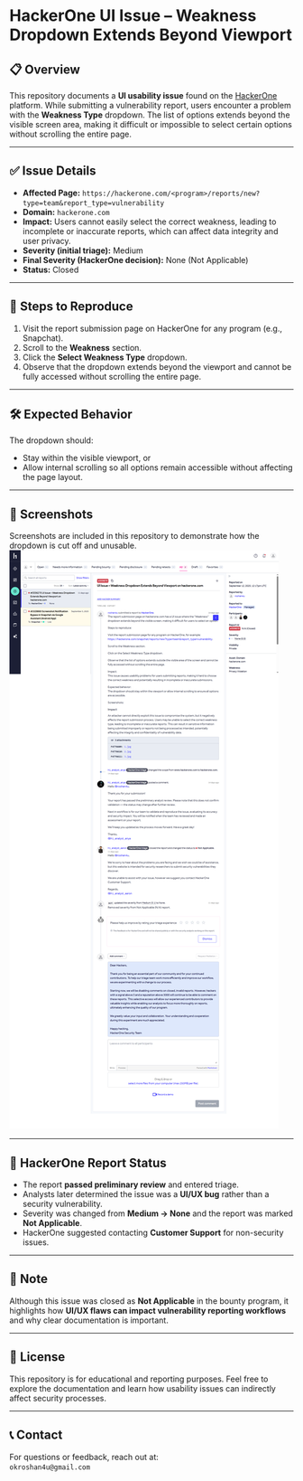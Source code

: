 # HackerOne UI Issue – Weakness Dropdown Extends Beyond Viewport

## 📋 Overview

This repository documents a **UI usability issue** found on the [HackerOne](https://hackerone.com) platform. While submitting a vulnerability report, users encounter a problem with the **Weakness Type** dropdown. The list of options extends beyond the visible screen area, making it difficult or impossible to select certain options without scrolling the entire page.

---

## ✅ Issue Details

- **Affected Page:** `https://hackerone.com/<program>/reports/new?type=team&report_type=vulnerability`  
- **Domain:** `hackerone.com`  
- **Impact:** Users cannot easily select the correct weakness, leading to incomplete or inaccurate reports, which can affect data integrity and user privacy.  
- **Severity (initial triage):** Medium  
- **Final Severity (HackerOne decision):** None (Not Applicable)  
- **Status:** Closed  

---

## 📂 Steps to Reproduce

1. Visit the report submission page on HackerOne for any program (e.g., Snapchat).  
2. Scroll to the **Weakness** section.  
3. Click the **Select Weakness Type** dropdown.  
4. Observe that the dropdown extends beyond the viewport and cannot be fully accessed without scrolling the entire page.

---

## 🛠 Expected Behavior

The dropdown should:  
- Stay within the visible viewport, or  
- Allow internal scrolling so all options remain accessible without affecting the page layout.

---

## 📸 Screenshots

Screenshots are included in this repository to demonstrate how the dropdown is cut off and unusable.
![image_alt](https://github.com/okroshan4u/Open-source-feedback-reports/blob/3f9a33acc841f8573616884c1a308f8c087f3ca6/hackerone/screencapture-hackerone-bugs-2025-09-26-19_23_37.png)

---

## 📂 HackerOne Report Status

- The report **passed preliminary review** and entered triage.  
- Analysts later determined the issue was a **UI/UX bug** rather than a security vulnerability.  
- Severity was changed from **Medium → None** and the report was marked **Not Applicable**.  
- HackerOne suggested contacting **Customer Support** for non-security issues.  

---

## 📖 Note

Although this issue was closed as **Not Applicable** in the bounty program, it highlights how **UI/UX flaws can impact vulnerability reporting workflows** and why clear documentation is important.

---

## 📖 License

This repository is for educational and reporting purposes. Feel free to explore the documentation and learn how usability issues can indirectly affect security processes.

---

## 📞 Contact

For questions or feedback, reach out at:  
`okroshan4u@gmail.com`
